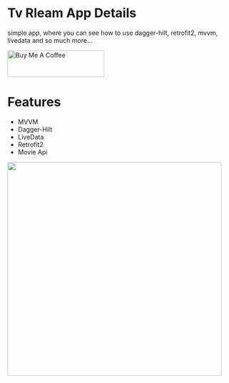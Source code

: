 # Tv Rleam App Details
simple app, where you can see how to use dagger-hilt, retrofit2, mvvm, livedata and so much more...

<a href="https://www.buymeacoffee.com/bersyteinf4" target="_blank"><img src="https://cdn.buymeacoffee.com/buttons/v2/default-yellow.png" alt="Buy Me A Coffee" style="height: 60px !important;width: 217px !important;" ></a>


# Features
- MVVM
- Dagger-Hilt
- LiveData
- Retrofit2
- Movie Api
<img src="https://user-images.githubusercontent.com/68303716/115971828-6fb60300-a553-11eb-9e6e-6031f33720f6.png" width="480">
